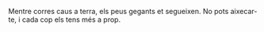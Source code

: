 Mentre corres caus a terra, els peus gegants et segueixen.
No pots aixecar-te, i cada cop els tens més a prop.
